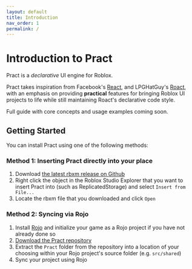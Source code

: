 ```yaml
---
layout: default
title: Introduction
nav_order: 1
permalink: /
---
```


# Introduction to Pract


Pract is a _declarative_ UI engine for Roblox.

Pract takes inspiration from Facebook's [React](https://reactjs.org/), and LPGHatGuy's [Roact](https://github.com/Roblox/roact), with an emphasis on providing **practical** features for bringing Roblox UI projects to life while still maintaining Roact's declarative code style.

Full guide with core concepts and usage examples coming soon.

## Getting Started

You can install Pract using one of the following methods:


### Method 1: Inserting Pract directly into your place
1. Download [the latest rbxm release on Github](https://github.com/ambers-careware/pract/releases/)
2. Right click the object in the Roblox Studio Explorer that you want to insert Pract into (such as ReplicatedStorage) and select `Insert from File...`
3. Locate the rbxm file that you downloaded and click `Open`


### Method 2: Syncing via Rojo
1. Install [Rojo](https://rojo.space/) and initialize your game as a Rojo project if you have not already done so
2. [Download the Pract repository](https://github.com/ambers-careware/pract/archive/refs/heads/main.zip)
3. Extract the `Pract` folder from the repository into a location of your choosing within your Rojo project's source folder (e.g. `src/shared`)
4. Sync your project using Rojo
